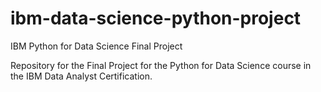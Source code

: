 # ibm-data-science-python-project
IBM Python for Data Science Final Project

Repository for the Final Project for the Python for Data Science course in the IBM Data Analyst Certification.

